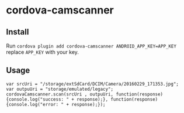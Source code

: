 # cordova-camscanner

## Install
Run `cordova plugin add cordova-camscanner ANDROID_APP_KEY=APP_KEY` replace `APP_KEY` with your key.

## Usage
```
var srcUri = "/storage/extSdCard/DCIM/Camera/20160229_171353.jpg";
var outpuUri = "storage/emulated/legacy";
cordovaCamscanner.scan(srcUri , outpuUri, function(response){console.log("success: " + response);}, function(response){console.log("error: " + response);});
```
